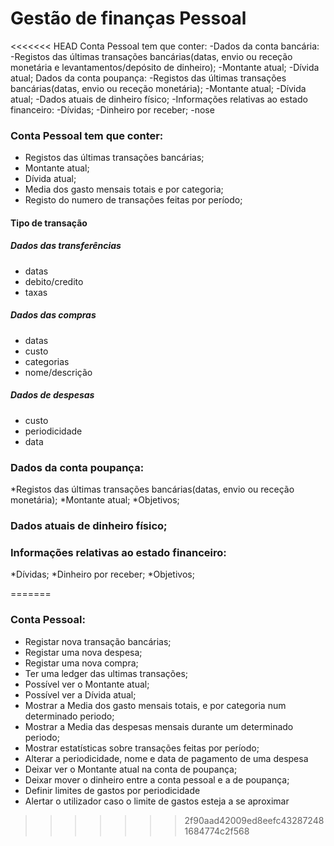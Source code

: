 # Gestão de finanças Pessoal
<<<<<<< HEAD
Conta Pessoal tem que conter:
    -Dados da conta bancária:
    -Registos das últimas transações bancárias(datas, envio ou receção monetária e levantamentos/depósito de dinheiro);
    -Montante atual;
    -Dívida atual;
Dados da conta poupança:
    -Registos das últimas transações bancárias(datas, envio ou receção monetária);
    -Montante atual;
    -Dívida atual;
-Dados atuais de dinheiro físico; 
-Informações relativas ao estado financeiro:
	-Dívidas;
	-Dinheiro por receber;
    -nose
### Conta Pessoal tem que conter:
* Registos das últimas transações bancárias;
* Montante atual;
* Dívida atual;
* Media dos gasto mensais totais e por categoria;
* Registo do numero de transações feitas por período;


#### Tipo de transação 
##### Dados das transferências
* datas
* debito/credito
* taxas 

##### Dados das compras
* datas
* custo
* categorias
* nome/descrição

##### Dados de despesas
* custo
* periodicidade
* data

### Dados da conta poupança:
*Registos das últimas transações bancárias(datas, envio ou receção monetária);
*Montante atual;
*Objetivos; 
### Dados atuais de dinheiro físico; 
### Informações relativas ao estado financeiro:
*Dívidas;
*Dinheiro por receber;
*Objetivos; 

=======

### Conta Pessoal:

* Registar nova transação bancárias;
* Registar uma nova despesa;
* Registar uma nova compra;
* Ter uma ledger das ultimas transações;
* Possível ver o Montante atual;
* Possível ver a Dívida atual;
* Mostrar a Media dos gasto mensais totais, e por categoria num determinado periodo;
* Mostrar a Media das despesas mensais durante um determinado periodo; 
* Mostrar estatísticas sobre transações feitas por período;
* Alterar a periodicidade, nome e data de pagamento de uma despesa
* Deixar ver o Montante atual na conta de poupança; 
* Deixar mover o dinheiro entre a conta pessoal e a de poupança;
* Definir limites de gastos por periodicidade
* Alertar o utilizador caso o limite de gastos esteja a se aproximar
>>>>>>> 2f90aad42009ed8eefc432872481684774c2f568
